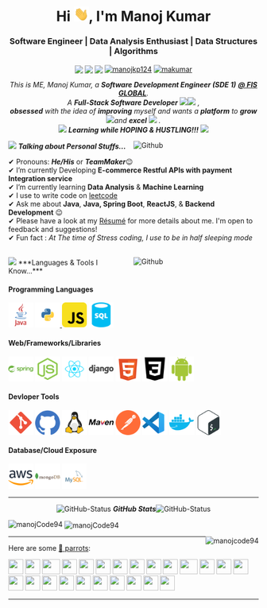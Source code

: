 <!-- <div align="center">
  <img  src="https://github.com/1999AZZAR/1999AZZAR/blob/main/resources/img/grid-snake.svg"
       alt="snake" /></a>
</div> -->

<!-- <hr> -->
<h1 align="center">Hi <img src="https://raw.githubusercontent.com/ABSphreak/ABSphreak/master/gifs/Hi.gif" width="30px">, I'm Manoj Kumar</h1>
<h3 align="center">Software Engineer | Data Analysis Enthusiast | Data Structures | Algorithms</h3>
<p align="center">
<a href = 'https://linkedin.com/in//manojku123/'> <img width = '32px' align= 'center' src="https://raw.githubusercontent.com/rahulbanerjee26/githubAboutMeGenerator/main/icons/linked-in-alt.svg"/></a> 
<a href = "https://manojcode94.github.io/"> <img width = '32px' align= 'center' src="https://raw.githubusercontent.com/rahulbanerjee26/githubAboutMeGenerator/main/icons/portfolio.png"/></a> 
<a href = "https://github.com/manojCode94"> <img width = '32px' align= 'center' src="https://raw.githubusercontent.com/rahulbanerjee26/githubAboutMeGenerator/main/icons/github.svg"/></a>
<a href="https://www.hackerrank.com/manojkp124" target="blank"><img align="center" src="https://raw.githubusercontent.com/rahuldkjain/github-profile-readme-generator/master/src/images/icons/Social/hackerrank.svg" alt="manojkp124" height="30" width="40" /></a>
<a href="https://www.leetcode.com/makumar" target="blank"><img align="center" src="https://raw.githubusercontent.com/rahuldkjain/github-profile-readme-generator/master/src/images/icons/Social/leet-code.svg" alt="makumar" height="30" width="40" /></a>
</p>
</p>



<p align="center">
  <em>
    This is ME, Manoj Kumar, a <b>Software Development Engineer (SDE 1)</b> <a href="https://www.fisglobal.com/en"> <b>@ FIS GLOBAL</b></a>. <br>
    A <b>Full-Stack Software Developer</b> <img src="https://github.com/TheDudeThatCode/TheDudeThatCode/blob/master/Assets/Developer.gif" width="30px"><img src="https://github.com/TheDudeThatCode/TheDudeThatCode/blob/master/Assets/Designer.gif" width="36px">&nbsp,<br><b>obsessed</b>
    with the idea of <b>improving</b> myself and wants a <b>platform</b> to 
    <b>grow</b> <img src="https://github.com/TheDudeThatCode/TheDudeThatCode/blob/master/Assets/Rocket.gif" width="18px">and 
    <b>excel</b> <img src="https://github.com/TheDudeThatCode/TheDudeThatCode/blob/master/Assets/Medal.gif" width="20px">&nbsp.
  </em> 
  <br>
  <img src="https://media.giphy.com/media/VgCDAzcKvsR6OM0uWg/giphy.gif" width="50" /> <b><i>Learning while HOPING & HUSTLING!!!</i></b> <img src="https://media.giphy.com/media/7j2hfyeVcDtf2/giphy.gif" width="50" />
</p>

<img width="50%" align="right" alt="Github" src="https://raw.githubusercontent.com/onimur/.github/master/.resources/git-header.svg" />

<img src="https://media.giphy.com/media/ObNTw8Uzwy6KQ/giphy.gif" width="30px">&nbsp;***Talking about Personal Stuffs...***

✔ Pronouns: ***He/His*** or ***TeamMaker***😉 <br>
✔ I’m currently Developing **E-commerce Restful APIs with payment Integration service**<br>
✔ I’m currently learning **Data Analysis** & **Machine Learning**<br>
✔ I use to write code on [leetcode](https://www.leetcode.com/makumar) <br>
✔ Ask me about **Java**, **Java, Spring Boot**, **ReactJS**, & **Backend Development** 😉<br>
✔ Please have a look at my [Résumé](https://manojcode94.github.io/manoj_kumar_resume.pdf) for more details about me. I'm open to feedback and suggestions!<br>
✔ Fun fact : *At The time of Stress coding, I use to be in half sleeping mode*<br><br>


<img width="50%" align="right" alt="Github"  src="https://github.com/thompsonemerson/thompsonemerson/raw/master/cover-thompson.png"/> 
<p align="left">
<img src="https://media.giphy.com/media/ObNTw8Uzwy6KQ/giphy.gif" width="30px">&nbsp;***Languages & Tools I Know...***</p>
</p>
<p align="left">
  <h4>Programming Languages</h4>
  <a href= "https://www.java.com/en/"> <img src ="./images/java-logo-svgrepo-com.svg" width="50px"></a>
  <a href= "https://www.python.org/"> <img src ="./images/python-svgrepo-com.svg" width='50px'> </a>
  <a href= "https://www.w3schools.com/js/"> <img src ='./images/javascript-svgrepo-com.svg' width="50px"></a>
  <a href= "https://www.w3schools.com/sql/"> <img src ='./images/sql-database-generic-svgrepo-com.svg' width="50px"></a>
</P>
<p align="right">
  <h4>Web/Frameworks/Libraries</h4>
  <a href= "https://spring.io/"> <img src ='./images/spring-svgrepo-com.svg' width="50px"></a>
  <a href= "https://nodejs.org/en"> <img src ='./images/node-js-svgrepo-com.svg' width="50px"></a>
  <a href= "https://react.dev/"> <img src ='./images/react-javascript-js-framework-facebook-svgrepo-com.svg' width="50px"></a>
  <a href= "https://www.djangoproject.com/"> <img src ='./images/django-svgrepo-com.svg' width="50px"></a>
  <a href= "https://www.w3schools.com/html/"> <img src ='./images/html-5-svgrepo-com.svg' width="50px"></a>
  <a href= "https://www.tutorialspoint.com/css/css3_tutorial.htm"> <img src ='./images/css3-svgrepo-com.svg' width="50px"></a>
  <a href= "https://developer.android.com/studio"> <img src ='./images/android-icon-svgrepo-com.svg' width="50px"></a>
</P>  

<p align="right">
  <h4>Devloper Tools</h4>
  <a href= "https://git-scm.com/"> <img src ='./images/git-svgrepo-com.svg' width="50px"></a>
  <a href= "https://github.com/"> <img src ='./images/github-color-svgrepo-com.svg' width="50px"></a>
  <a href= "https://ubuntu.com/"> <img src ='./images/linux-svgrepo-com.svg' width="50px"></a>
  <a href= "https://maven.apache.org/"> <img src ='./images/maven-svgrepo-com.svg' width="50px"></a>
  <a href= "https://www.postman.com/"> <img src ='./images/postman-icon-svgrepo-com.svg' width="50px"></a>
  <a href= "https://code.visualstudio.com/"> <img src ='./images/vs-code-svgrepo-com.svg' width="50px"></a>
  <a href= "https://www.docker.com/"> <img src ='./images/docker-svgrepo-com.svg' width="50px"></a>
  <a href= "https://www.gnu.org/software/bash/"> <img src ='./images/bash-icon-svgrepo-com.svg' width="50px"></a>
</P>  

<p align="right">
  <h4>Database/Cloud Exposure</h4>
  <a href= "https://aws.amazon.com/"> <img src ='./images/aws-svgrepo-com.svg' width="50px"></a>
  <a href= "https://www.mongodb.com/"> <img src ='./images/mongodb-logo-svgrepo-com.svg' width="50px"></a>
  <a href= "https://www.mysql.com/"> <img src ='./images/mysql-logo-svgrepo-com.svg' width="50px"></a>
</P>



<hr>
<p align="center">
<img src="https://media.giphy.com/media/8UHRm5oY4k4FDxq5QG/giphy.gif" width="30px" alt="GitHub-Status"/>&nbsp;<i><b>GitHub Stats</b></i><img src="https://media.giphy.com/media/8UHRm5oY4k4FDxq5QG/giphy.gif" width="30px" alt="GitHub-Status"/></p>

<p><img align="left" src="https://github-readme-stats.vercel.app/api/top-langs?username=manojCode94&show_icons=true&locale=en&layout=compact" alt="manojCode94" /></p>

<p>&nbsp;<img align="center" src="https://github-readme-stats.vercel.app/api?username=manojCode94&show_icons=true&locale=en" alt="manojCode94" width="410" /></p>

<p><img align="right" src="https://github-readme-streak-stats.herokuapp.com/?user=manojcode94&" alt="manojcode94" /></p>


<hr>

Here are some [🦜 parrots](https://cultofthepartyparrot.com):

<div>
    <img src="https://cultofthepartyparrot.com/parrots/hd/githubparrot.gif" width="30" height="30"/>
    <img src="https://cultofthepartyparrot.com/flags/hd/indiaparrot.gif" width="30" height="30"/>
    <img src="https://cultofthepartyparrot.com/parrots/asyncparrot.gif" width="36" height="30"/>
    <img src="https://cultofthepartyparrot.com/parrots/exceptionallyfastparrot.gif" width="30" height="30"/>
    <img src="https://cultofthepartyparrot.com/parrots/hd/60fpsparrot.gif" width="30" height="30"/>
    <img src="https://cultofthepartyparrot.com/parrots/hd/jumpingparrot.gif" width="30" height="30"/>
    <img src="https://cultofthepartyparrot.com/parrots/hd/opensourceparrot.gif" width="30" height="30"/>
    <img src="https://cultofthepartyparrot.com/parrots/hd/dealwithitnowparrot.gif" width="30" height="30"/>
    <img src="https://cultofthepartyparrot.com/parrots/hd/hypnoparrotlight.gif" width="30" height="30"/>
    <img src="https://cultofthepartyparrot.com/parrots/databaseparrot.gif" width="30" height="30"/>
    <img src="https://cultofthepartyparrot.com/parrots/fixparrot.gif" width="36" height="30"/>
    <img src="https://cultofthepartyparrot.com/parrots/hd/laptop_parrot.gif" width="30" height="30"/>
    <img src="https://cultofthepartyparrot.com/parrots/hd/spinningparrot.gif" width="30" height="30"/>
    <img src="https://cultofthepartyparrot.com/parrots/hd/levitationparrot.gif" width="30" height="30"/>
    <img src="https://cultofthepartyparrot.com/parrots/hd/meldparrot.gif" width="30" height="30"/>
    <img src="https://cultofthepartyparrot.com/parrots/slomoparrot.gif" width="30" height="30"/>
    <img src="https://cultofthepartyparrot.com/parrots/hd/moonwalkingparrot.gif" width="30" height="30"/>
    <img src="https://cultofthepartyparrot.com/parrots/hd/stableparrot.gif" width="30" height="30"/>
    <img src="https://cultofthepartyparrot.com/parrots/hd/scienceparrot.gif" width="30" height="30"/>
    <img src="https://cultofthepartyparrot.com/parrots/hd/pirateparrot.gif" width="30" height="30"/>
    <img src="https://cultofthepartyparrot.com/parrots/hd/footballparrot.gif" width="30" height="30"/>
    <img src="https://cultofthepartyparrot.com/parrots/hd/illuminatiparrot.gif" width="30" height="30"/>
    <img src="https://cultofthepartyparrot.com/parrots/hd/hypnoparrotdark.gif" width="30" height="30"/>
    <img src="https://cultofthepartyparrot.com/parrots/hd/mustacheparrot.gif" width="30" height="30"/>
</div>

<hr>
